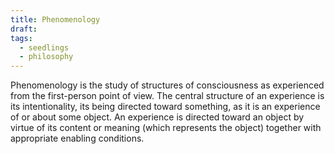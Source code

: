 ```yaml
---
title: Phenomenology
draft: 
tags:
  - seedlings
  - philosophy
---
```

Phenomenology is the study of structures of consciousness as experienced from the first-person point of view. The central structure of an experience is its intentionality, its being directed toward something, as it is an experience of or about some object. An experience is directed toward an object by virtue of its content or meaning (which represents the object) together with appropriate enabling conditions.